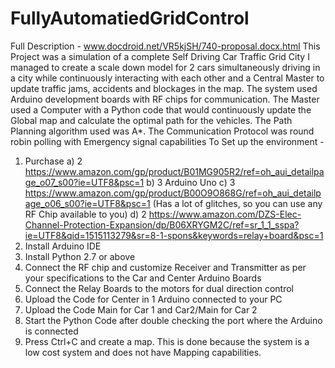 # FullyAutomatiedGridControl
Full Description - www.docdroid.net/VR5kjSH/740-proposal.docx.html
This Project was a simulation of a complete Self Driving Car Traffic Grid City
I managed to create a scale down model for 2 cars simultaneously driving in a city while continuously interacting with each other and a Central Master to update traffic jams, accidents and blockages in the map.
The system used Arduino development boards with RF chips for communication. The Master used a Computer with a Python code that would continuously update the Global map and calculate the optimal path for the vehicles.
The Path Planning algorithm used was A*. 
The Communication Protocol was round robin polling with Emergency signal capabilities
To Set up the environment -
1) Purchase 
    a) 2 https://www.amazon.com/gp/product/B01MG905R2/ref=oh_aui_detailpage_o07_s00?ie=UTF8&psc=1
    b) 3 Arduino Uno
    c) 3 https://www.amazon.com/gp/product/B00O9O868G/ref=oh_aui_detailpage_o06_s00?ie=UTF8&psc=1 (Has a lot of glitches, so you can use any RF Chip available to you)
    d) 2 https://www.amazon.com/DZS-Elec-Channel-Protection-Expansion/dp/B06XRYGM2C/ref=sr_1_1_sspa?ie=UTF8&qid=1515113279&sr=8-1-spons&keywords=relay+board&psc=1
2) Install Arduino IDE 
3) Install Python 2.7 or above
4) Connect the RF chip and customize Receiver and Transmitter as per your specifications to the Car and Center Arduino Boards
5) Connect the Relay Boards to the motors for dual direction control
6) Upload the Code for Center in 1 Arduino connected to your PC 
7) Upload the Code Main for Car 1 and Car2/Main for Car 2
8) Start the Python Code after double checking the port where the Arduino is connected
9) Press Ctrl+C and create a map. This is done because the system is a low cost system and does not have Mapping capabilities.
